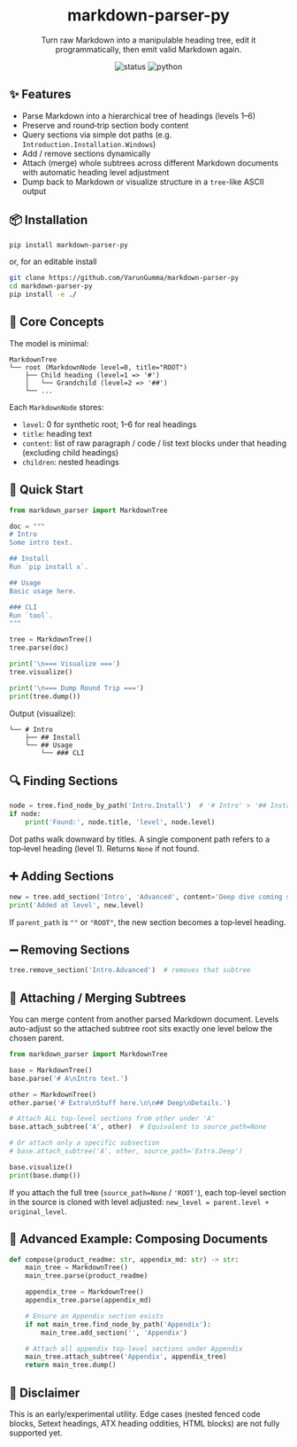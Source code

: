 <div align="center">

# markdown-parser-py

Turn raw Markdown into a manipulable heading tree, edit it programmatically, then emit valid Markdown again.

![status](https://img.shields.io/badge/status-experimental-orange)
![python](https://img.shields.io/badge/python-3.10+-blue)

</div>

## ✨ Features

- Parse Markdown into a hierarchical tree of headings (levels 1–6)
- Preserve and round‑trip section body content
- Query sections via simple dot paths (e.g. `Introduction.Installation.Windows`)
- Add / remove sections dynamically
- Attach (merge) whole subtrees across different Markdown documents with automatic heading level adjustment
- Dump back to Markdown or visualize structure in a `tree`-like ASCII output

## 📦 Installation

```bash
pip install markdown-parser-py
```

or, for an editable install

```bash
git clone https://github.com/VarunGumma/markdown-parser-py
cd markdown-parser-py
pip install -e ./
```

## 🧠 Core Concepts

The model is minimal:

```text
MarkdownTree
└── root (MarkdownNode level=0, title="ROOT")
	├── Child heading (level=1 => '#')
	│   └── Grandchild (level=2 => '##')
	└── ...
```

Each `MarkdownNode` stores:

- `level`: 0 for synthetic root; 1–6 for real headings
- `title`: heading text
- `content`: list of raw paragraph / code / list text blocks under that heading (excluding child headings)
- `children`: nested headings

## 🚀 Quick Start

```python
from markdown_parser import MarkdownTree

doc = """
# Intro
Some intro text.

## Install
Run `pip install x`.

## Usage
Basic usage here.

### CLI
Run `tool`.
"""

tree = MarkdownTree()
tree.parse(doc)

print('\n=== Visualize ===')
tree.visualize()

print('\n=== Dump Round Trip ===')
print(tree.dump())
```

Output (visualize):

```text
└── # Intro
	├── ## Install
	└── ## Usage
		└── ### CLI
```

## 🔍 Finding Sections

```python
node = tree.find_node_by_path('Intro.Install')  # '# Intro' > '## Install'
if node:
	print('Found:', node.title, 'level', node.level)
```

Dot paths walk downward by titles. A single component path refers to a top‑level heading (level 1). Returns `None` if not found.

## ➕ Adding Sections

```python
new = tree.add_section('Intro', 'Advanced', content='Deep dive coming soon.')
print('Added at level', new.level)
```

If `parent_path` is `""` or `"ROOT"`, the new section becomes a top‑level heading.

## ➖ Removing Sections

```python
tree.remove_section('Intro.Advanced')  # removes that subtree
```

## 🔗 Attaching / Merging Subtrees

You can merge content from another parsed Markdown document. Levels auto-adjust so the attached subtree root sits exactly one level below the chosen parent.

```python
from markdown_parser import MarkdownTree

base = MarkdownTree()
base.parse('# A\nIntro text.')

other = MarkdownTree()
other.parse('# Extra\nStuff here.\n\n## Deep\nDetails.')

# Attach ALL top-level sections from other under 'A'
base.attach_subtree('A', other)  # Equivalent to source_path=None

# Or attach only a specific subsection
# base.attach_subtree('A', other, source_path='Extra.Deep')

base.visualize()
print(base.dump())
```

If you attach the full tree (`source_path=None` / `'ROOT'`), each top-level section in the source is cloned with level adjusted: `new_level = parent.level + original_level`.

## 🧪 Advanced Example: Composing Documents

```python
def compose(product_readme: str, appendix_md: str) -> str:
	main_tree = MarkdownTree()
	main_tree.parse(product_readme)

	appendix_tree = MarkdownTree()
	appendix_tree.parse(appendix_md)

	# Ensure an Appendix section exists
	if not main_tree.find_node_by_path('Appendix'):
		main_tree.add_section('', 'Appendix')

	# Attach all appendix top-level sections under Appendix
	main_tree.attach_subtree('Appendix', appendix_tree)
	return main_tree.dump()
```

## 📝 Disclaimer

This is an early/experimental utility. Edge cases (nested fenced code blocks, Setext headings, ATX heading oddities, HTML blocks) are not fully supported yet.
